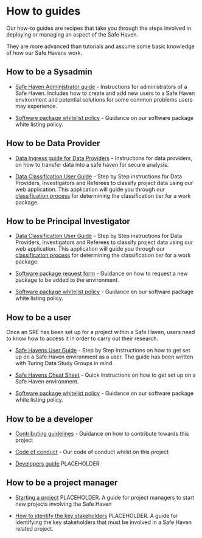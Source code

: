 # How to guides

Our how-to guides are recipes that take you through the steps involved in deploying or managing an aspect of the Safe Haven.

They are more advanced than tutorials and assume some basic knowledge of how our Safe Havens work.

## How to be a Sysadmin

+ [Safe Haven Administrator guide](administration/administrator_guide.md) - Instructions for administrators of a Safe Haven. Includes how to create and add new users to a Safe Haven environment and potential solutions for some common problems users may experience.

+ [Software package whitelist policy](software-package/software-package-whitelist-policy.md) - Guidance on our software package white listing policy.

## How to be Data Provider

+ [Data Ingress guide for Data Providers](administration/how-to-ingress-data-as-provider.md) - Instructions for data providers, on how to transfer data into a safe haven for secure analysis.

+ [Data Classification User Guide](administration/how-to-use-classification-web-app-guide.md) - Step by Step instructions for Data Providers, Investigators and Referees to classify project data using our web application. This application will guide you through our [classification process](../explanations/classification/Simple-Classification-Flow-Diagram.pdf) for determining the classification tier for a work package.

## How to be Principal Investigator

+ [Data Classification User Guide](administration/how-to-use-classification-web-app-guide.md) - Step by Step instructions for Data Providers, Investigators and Referees to classify project data using our web application. This application will guide you through our [classification process](tiersflowchart.pdf) for determining the classification tier for a work package.

+ [Software package request form](software-package/software-package-request-form.md) - Guidance on how to request a new package to be added to the environment.

+ [Software package whitelist policy](software-package/software-package-whitelist-policy.md) - Guidance on our software package white listing policy.

## How to be a user

Once an SRE has been set up for a project within a Safe Haven, users need to know how to access it in order to carry out their research.

+ [Safe Havens User Guide](user_guides/user_guide.md) - Step by Step instructions on how to get set up on a Safe Haven environment as a user. The guide has been written with Turing Data Study Groups in mind.

+ [Safe Havens Cheat Sheet](user_tutorials/safe-haven-user-cheat-sheet.md) - Quick instructions on how to get set up on a Safe Haven environment.

+ [Software package whitelist policy](software-package/software-package-whitelist-policy.md) - Guidance on our software package white listing policy.

## How to be a developer

+ [Contributing guidelines](../../CONTRIBUTING.md) - Guidance on how to contribute towards this project

+ [Code of conduct](../../CODE_OF_CONDUCT.md) - Our code of conduct whilst on this project

+ [Developers guide](developers/developers-guide.md) PLACEHOLDER

## How to be a project manager

+ [Starting a project](project_management/starting-a-project.md) PLACEHOLDER. A guide for project managers to start new projects involving the Safe Haven

+ [How to identify the key stakeholders](project_management/identifying_stakeholders.md) PLACEHOLDER. A guide for identifying the key stakeholders that must be involved in a Safe Haven related project.
